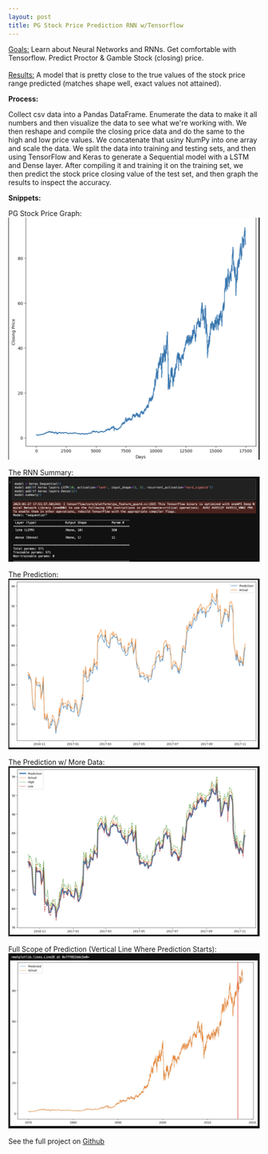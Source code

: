 ```yaml
---
layout: post
title: PG Stock Price Prediction RNN w/Tensorflow
---
```


<div class="message">
  <u>Goals:</u> Learn about Neural Networks and RNNs. Get comfortable with Tensorflow. Predict Proctor & Gamble Stock (closing) price.
  <br> <br>
  <u>Results:</u> A model that is pretty close to the true values of the stock price range predicted (matches shape well, exact values not attained).
</div>

**Process:**

Collect csv data into a Pandas DataFrame. Enumerate the data to make it all numbers and then visualize the data to see what we're working with. We then reshape and compile the closing price data and do the same to the high and low price values. We concatenate that usiny NumPy into one array and scale the data. We split the data into training and testing sets, and then using TensorFlow and Keras to generate a Sequential model with a LSTM and Dense layer. After compiling it and training it on the training set, we then predict the stock price closing value of the test set, and then graph the results to inspect the accuracy.

**Snippets:**

PG Stock Price Graph:
![PG Price](/screenshots/original.png)

The RNN Summary:
![PG Price](/screenshots/rnnsummary.png)

The Prediction:
![PG Price](/screenshots/prediction.png)

The Prediction w/ More Data:
![PG Price](/screenshots/predictionplus.png)

Full Scope of Prediction (Vertical Line Where Prediction Starts):
![PG Price](/screenshots/fullscope.png)


See the full project on [Github](https://github.com/RandomKiddo/StockPriceRNN)